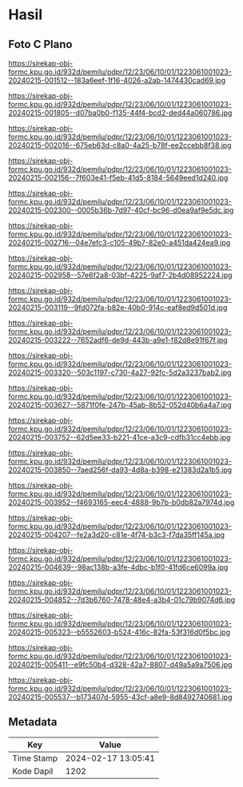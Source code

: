 # Hasil

## Foto C Plano

https://sirekap-obj-formc.kpu.go.id/932d/pemilu/pdpr/12/23/06/10/01/1223061001023-20240215-001512--183a6eef-1f16-4026-a2ab-1474430cad69.jpg

https://sirekap-obj-formc.kpu.go.id/932d/pemilu/pdpr/12/23/06/10/01/1223061001023-20240215-001805--d07ba0b0-f135-44f4-bcd2-ded44a060786.jpg

https://sirekap-obj-formc.kpu.go.id/932d/pemilu/pdpr/12/23/06/10/01/1223061001023-20240215-002016--675eb63d-c8a0-4a25-b78f-ee2ccebb8f38.jpg

https://sirekap-obj-formc.kpu.go.id/932d/pemilu/pdpr/12/23/06/10/01/1223061001023-20240215-002156--7f603e41-f5eb-41d5-8184-5649eed1d240.jpg

https://sirekap-obj-formc.kpu.go.id/932d/pemilu/pdpr/12/23/06/10/01/1223061001023-20240215-002300--0005b36b-7d97-40cf-bc96-d0ea9af9e5dc.jpg

https://sirekap-obj-formc.kpu.go.id/932d/pemilu/pdpr/12/23/06/10/01/1223061001023-20240215-002716--04e7efc3-c105-49b7-82e0-a451da424ea9.jpg

https://sirekap-obj-formc.kpu.go.id/932d/pemilu/pdpr/12/23/06/10/01/1223061001023-20240215-002958--57e6f2a8-03bf-4225-9af7-2b4d08952224.jpg

https://sirekap-obj-formc.kpu.go.id/932d/pemilu/pdpr/12/23/06/10/01/1223061001023-20240215-003119--9fd072fa-b82e-40b0-914c-eaf8ed9d501d.jpg

https://sirekap-obj-formc.kpu.go.id/932d/pemilu/pdpr/12/23/06/10/01/1223061001023-20240215-003222--7652adf6-de9d-443b-a9e1-f82d8e91f67f.jpg

https://sirekap-obj-formc.kpu.go.id/932d/pemilu/pdpr/12/23/06/10/01/1223061001023-20240215-003320--503c1197-c730-4a27-92fc-5d2a3237bab2.jpg

https://sirekap-obj-formc.kpu.go.id/932d/pemilu/pdpr/12/23/06/10/01/1223061001023-20240215-003627--5871f0fe-247b-45ab-8b52-052d40b6a4a7.jpg

https://sirekap-obj-formc.kpu.go.id/932d/pemilu/pdpr/12/23/06/10/01/1223061001023-20240215-003752--62d5ee33-b221-41ce-a3c9-cdfb31cc4ebb.jpg

https://sirekap-obj-formc.kpu.go.id/932d/pemilu/pdpr/12/23/06/10/01/1223061001023-20240215-003850--7aed256f-da93-4d8a-b398-e21383d2a1b5.jpg

https://sirekap-obj-formc.kpu.go.id/932d/pemilu/pdpr/12/23/06/10/01/1223061001023-20240215-003952--f4693165-eec4-4888-9b7b-b0db82a7974d.jpg

https://sirekap-obj-formc.kpu.go.id/932d/pemilu/pdpr/12/23/06/10/01/1223061001023-20240215-004207--fe2a3d20-c81e-4f74-b3c3-f7da35ff145a.jpg

https://sirekap-obj-formc.kpu.go.id/932d/pemilu/pdpr/12/23/06/10/01/1223061001023-20240215-004639--98ac138b-a3fe-4dbc-b1f0-41fd6ce6099a.jpg

https://sirekap-obj-formc.kpu.go.id/932d/pemilu/pdpr/12/23/06/10/01/1223061001023-20240215-004852--7d3b6760-7478-48e4-a3b4-01c79b9074d6.jpg

https://sirekap-obj-formc.kpu.go.id/932d/pemilu/pdpr/12/23/06/10/01/1223061001023-20240215-005323--b5552603-b524-416c-82fa-53f316d0f5bc.jpg

https://sirekap-obj-formc.kpu.go.id/932d/pemilu/pdpr/12/23/06/10/01/1223061001023-20240215-005411--e9fc50b4-d328-42a7-8807-d49a5a9a7506.jpg

https://sirekap-obj-formc.kpu.go.id/932d/pemilu/pdpr/12/23/06/10/01/1223061001023-20240215-005537--b173407d-5955-43cf-a8e9-8d8492740681.jpg


## Metadata

| Key        | Value               |
| ---------- | ------------------- |
| Time Stamp | 2024-02-17 13:05:41 |
| Kode Dapil | 1202                |



